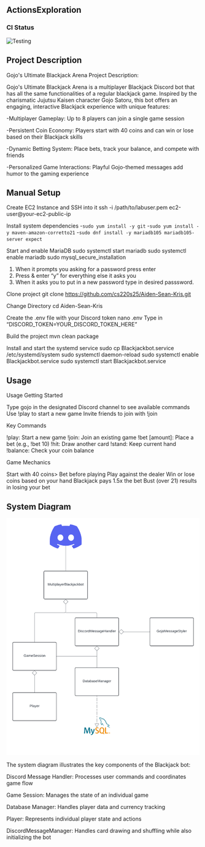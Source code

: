 ## ActionsExploration

### CI Status

![Testing](https://github.com/cs220s25/Aiden-Sean-Kris/actions/workflows/maven-build.yml/badge.svg)

## Project Description

Gojo's Ultimate Blackjack Arena 
Project Description:

Gojo's Ultimate Blackjack Arena is a multiplayer Blackjack Discord bot that has all the same functionalities of a regular blackjack game. Inspired by the charismatic Jujutsu Kaisen character Gojo Satoru, this bot offers an engaging, interactive Blackjack experience with unique features:

-Multiplayer Gameplay: Up to 8 players can join a single game session

-Persistent Coin Economy: Players start with 40 coins and can win or lose based on their Blackjack skills

-Dynamic Betting System: Place bets, track your balance, and compete with friends

-Personalized Game Interactions: Playful Gojo-themed messages add humor to the gaming experience

## Manual Setup

Create EC2 Instance and SSH into it
ssh -i /path/to/labuser.pem ec2-user@your-ec2-public-ip


Install system dependencies
-```sudo yum install -y git```
-```sudo yum install -y maven-amazon-corretto21```
-```sudo dnf install -y mariadb105 mariadb105-server expect```

Start and enable MariaDB
sudo systemctl start mariadb
sudo systemctl enable mariadb
sudo mysql_secure_installation

1. When it prompts you asking for a password press enter
2. Press & enter “y” for everything else it asks you
3. When it asks you to put in a new password type in desired passsword.


Clone project
git clone https://github.com/cs220s25/Aiden-Sean-Kris.git

Change Directory 
cd Aiden-Sean-Kris

Create the .env file with your Discord token
nano .env 
Type in “DISCORD_TOKEN=YOUR_DISCORD_TOKEN_HERE”

Build the project
mvn clean package

Install and start the systemd service
sudo cp Blackjackbot.service /etc/systemd/system
sudo systemctl daemon-reload
sudo systemctl enable Blackjackbot.service
sudo systemctl start Blackjackbot.service


## Usage
Usage
Getting Started

Type gojo in the designated Discord channel to see available commands
Use !play to start a new game
Invite friends to join with !join

Key Commands

!play: Start a new game
!join: Join an existing game
!bet [amount]: Place a bet (e.g., !bet 10)
!hit: Draw another card
!stand: Keep current hand
!balance: Check your coin balance

Game Mechanics

Start with 40 coins>
Bet before playing
Play against the dealer
Win or lose coins based on your hand
Blackjack pays 1.5x the bet
Bust (over 21) results in losing your bet

## System Diagram
![DiscordUML.png](src/main/java/DiscordUML.png)

The system diagram illustrates the key components of the Blackjack bot:

Discord Message Handler: Processes user commands and coordinates game flow

Game Session: Manages the state of an individual game

Database Manager: Handles player data and currency tracking

Player: Represents individual player state and actions

DiscordMessageManager: Handles card drawing and shuffling while also initializing the bot


